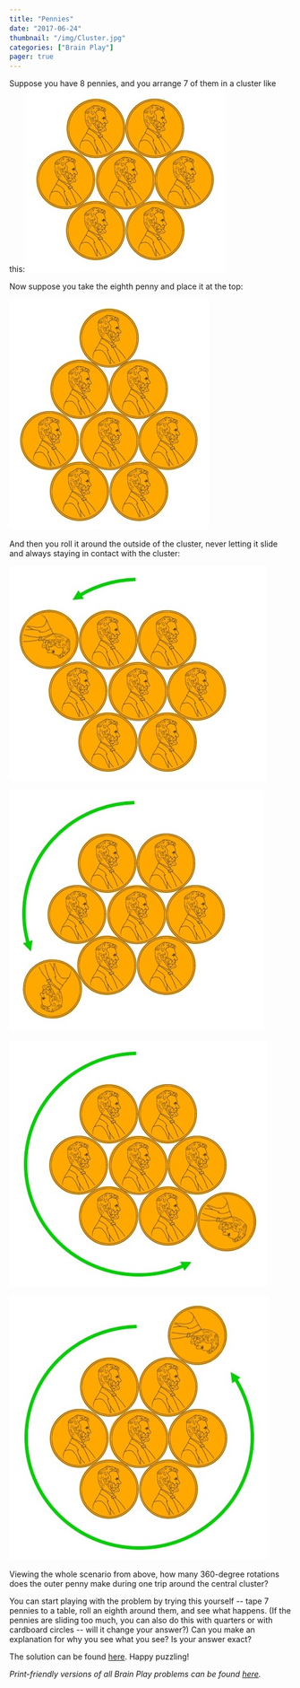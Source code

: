 ```yaml
---
title: "Pennies"
date: "2017-06-24"
thumbnail: "/img/Cluster.jpg"
categories: ["Brain Play"]
pager: true
---
```



Suppose you have 8 pennies, and you arrange 7 of them in a cluster like this:![](/img/Cluster.jpg)

Now suppose you take the eighth penny and place it at the top:

![](/img/Eight.jpg)

And then you roll it around the outside of the cluster, never letting it slide and always staying in contact with the cluster:

![](/img/Roll1.jpg)

![](/img/Roll2.jpg)

![](/img/Roll3.jpg)

![](/img/Roll4.jpg)

Viewing the whole scenario from above, how many 360-degree rotations does the outer penny make during one trip around the central cluster?

You can start playing with the problem by trying this yourself -- tape 7 pennies to a table, roll an eighth around them, and see what happens. (If the pennies are sliding too much, you can also do this with quarters or with cardboard circles -- will it change your answer?) Can you make an explanation for why you see what you see? Is your answer exact?

The solution can be found [here](/brain-play/pennies-solution/). Happy puzzling!

*Print-friendly versions of all Brain Play problems can be found [here](/brain-play-problems-and-solutions/ "Brain Play Problems and Solutions").*
